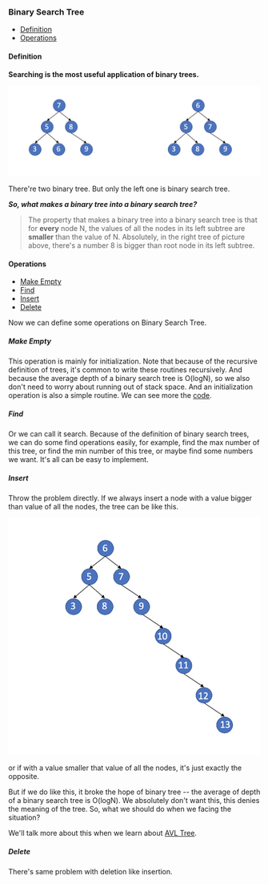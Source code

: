 ### Binary Search Tree

- [Definition](#definition)
- [Operations](#operations)

#### Definition

**Searching is the most useful application of binary trees.**

![](../../pic/trees/what_is_binary_search_tree.png)

There're two binary tree. But only the left one is binary search tree.

***So, what makes a binary tree into a binary search tree?***

> The property that makes a binary tree into a binary search tree is that for **every** node N, the values of all the nodes in its left subtree are **smaller** than the value of N.
> Absolutely, in the right tree of picture above, there's a number 8 is bigger than root node in its left subtree.

#### Operations

- [Make Empty](#make-empty)
- [Find](#find)
- [Insert](#Insert)
- [Delete](#Delete)

Now we can define some operations on Binary Search Tree.

##### Make Empty

This operation is mainly for initialization. Note that because of the recursive definition of trees, it's common to write these routines recursively. And because the average depth of a binary search tree is O(logN), so we also don't need to worry about running out of stack space. And an initialization operation is also a simple routine. We can see more the [code](../../trees/binary_search_trees.h).

##### Find

Or we can call it search. Because of the definition of binary search trees, we can do some find operations easily, for example, find the max number of this tree, or find the min number of this tree, or maybe find some numbers we want. It's all can be easy to implement.

##### Insert

Throw the problem directly. If we always insert a node with a value bigger than value of all the nodes,  the tree can be like this.

![](../../pic/trees/tree_with_2_much_big_value.png)

or if with a value smaller that value of all the nodes, it's just exactly the opposite.

But if we do like this, it broke the hope of binary tree -- the average of depth of a binary search tree is O(logN). We absolutely don't want this, this denies the meaning of the tree. So, what we should do when we facing the situation?

We'll talk more about this when we learn about [AVL Tree](./AvlTree.md#Avl-Trees).

##### Delete

There's same problem with deletion like insertion.

